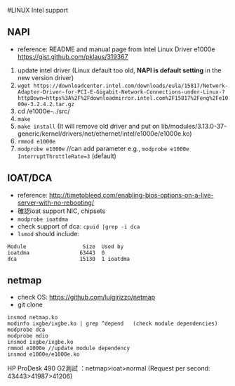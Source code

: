 #LINUX Intel support

## NAPI
* reference: README and manual page from Intel Linux Driver e1000e https://gist.github.com/pklaus/319367
1. update intel driver (Linux default too old, **NAPI is default setting** in the new version driver)
2. `wget https://downloadcenter.intel.com/downloads/eula/15817/Network-Adapter-Driver-for-PCI-E-Gigabit-Network-Connections-under-Linux-?httpDown=https%3A%2F%2Fdownloadmirror.intel.com%2F15817%2Feng%2Fe1000e-3.2.4.2.tar.gz` 
3. cd /e1000e-../src/
4. `make`
5. `make install` (It will remove old driver and put on lib/modules/3.13.0-37-generic/kernel/drivers/net/ethernet/intel/e1000e/e1000e.ko)
6. `rmmod e1000e`
7. `modprobe e1000e` //can add parameter e.g., `modprobe e1000e InterruptThrottleRate=3` (default)

## IOAT/DCA
* reference: http://timetobleed.com/enabling-bios-options-on-a-live-server-with-no-rebooting/
* 確認ioat support NIC, chipsets 
* `modprobe ioatdma`
* check support of dca:  `cpuid |grep -i dca`  
* `lsmod` should include:
```
Module                  Size  Used by
ioatdma                63443  0 
dca                    15130  1 ioatdma
```

## netmap
* check OS: https://github.com/luigirizzo/netmap
* git clone
```
insmod netmap.ko
modinfo ixgbe/ixgbe.ko | grep ^depend   (check module dependencies)
modprobe dca
modprobe mdio
insmod ixgbe/ixgbe.ko
rmmod e1000e //update module dependency
insmod e1000e/e1000e.ko
```
HP ProDesk 490 G2測試 ：netmap>ioat>normal  (Request per second:  43443>41987>41206)
